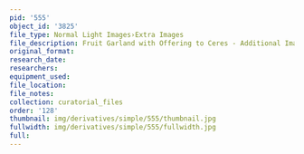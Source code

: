```yaml
---
pid: '555'
object_id: '3825'
file_type: Normal Light Images›Extra Images
file_description: Fruit Garland with Offering to Ceres - Additional Image
original_format:
research_date:
researchers:
equipment_used:
file_location:
file_notes:
collection: curatorial_files
order: '128'
thumbnail: img/derivatives/simple/555/thumbnail.jpg
fullwidth: img/derivatives/simple/555/fullwidth.jpg
full:
---
```

